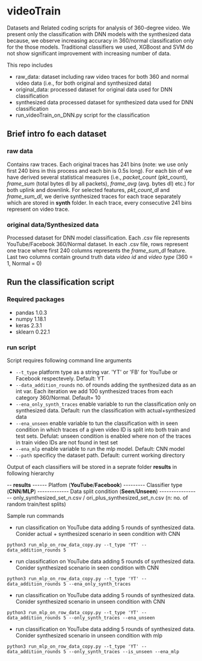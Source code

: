 # videoTrain
Datasets and Related coding scripts for analysis of 360-degree video. We present only the classification with DNN models with the synthesized data because, we observe increasing accuracy in 360/normal classification only for the those models. Traditional classifiers we used, XGBoost and SVM do not show significant improvement with increasing number of data.

This repo includes
* raw_data:                 dataset including raw video traces for both 360 and normal video data (i.e., for both original and synthesized data)
* original_data:            processed dataset for original data used for DNN classification
* synthesized data          processed dataset for synthesized data used for DNN classification
* run_videoTrain_on_DNN.py  script for the classification 

## Brief intro fo each dataset

### raw data

Contains raw traces. Each original traces has 241 bins (note: we use only first 240 bins in this process and each bin is 0.5s long). For each bin of we have derived several statistical measures (i.e., *packet_count* (pkt_count), *frame_sum* (total bytes dl by all packets), *frame_avg* (avg. bytes dl) etc.)  for both uplink and downlink. For selected features, *pkt_count_dl* and *frame_sum_dl*, we derive synthesized traces for each trace separately which are stored in **synth** folder. In each trace, every consecutive 241 bins represent on video trace.

### original data/Synthesized data

Processed dataset for DNN model classification. Each .csv file represents YouTube/Facebook  360/Normal dataset. In each .csv file, rows represent one trace where first 240 columns represents the *frame_sum_dl* feature. Last two columns contain ground truth data *video id* and *video type* (360 = 1, Normal = 0)

## Run the classification script

### Required packages

* pandas        1.0.3
* numpy         1.18.1
* keras         2.3.1
* sklearn       0.22.1

### run script

Script requires following command line arguments

* `--t_type`                   platform type as a string var. 'YT' or 'FB' for YouTube or Facebook respectevely. Default: YT
* `--data_addition_rounds`     no. of rounds adding the synthesized data as an int var. Each iteration we add 100 synthesized traces from each category 360/Normal. Default= 10
* `--ena_only_synth_traces`     enable variable to run the classification only on synthesized data. Default: run the classification with actual+synthesized data
* `--ena_unseen`                enable variable to tun the classification with in seen condition in which traces of a given video ID is split into both train and test sets. Defulat: unseen condition is enabled where non of the traces in train video IDs are not found in test set
* `--ena_mlp`                   enable variable to run the mlp model. Default: CNN model
* `--path`                      specificy the dataset path. Default: current working directory

Output of each classifiers will be stored in a seprate folder **results** in following hierarchy

--  **results**
------  Platfom (**YouTube**/**Facebook**)
--------- Classifier type (**CNN**/**MLP**)
------------- Data split condition (**Seen**/**Unseen**)
----------------- only_synthesized_set_n.csv / ori_plus_synthesized_set_n.csv (n: no. of random train/test splits)

Sample run commands

* run classification on YouTube data adding 5 rounds of synthesized data. Conider actual + synthesized scenario in seen condition with CNN 

 `python3 run_mlp_on_row_data_copy.py --t_type 'YT' --data_addition_rounds 5`
 
* run classification on YouTube data adding 5 rounds of synthesized data. Conider synthesized scenario in seen condition with CNN 

`python3 run_mlp_on_row_data_copy.py --t_type 'YT' --data_addition_rounds 5 --ena_only_synth_traces`

* run classification on YouTube data adding 5 rounds of synthesized data. Conider synthesized scenario in unseen condition with CNN 

`python3 run_mlp_on_row_data_copy.py --t_type 'YT' --data_addition_rounds 5 --only_synth_traces --ena_unseen`
 
* run classification on YouTube data adding 5 rounds of synthesized data. Conider synthesized scenario in unseen condition with mlp

 `python3 run_mlp_on_row_data_copy.py --t_type 'YT' --data_addition_rounds 5 --only_synth_traces --is_unseen --ena_mlp`










